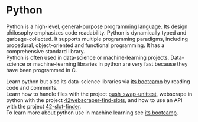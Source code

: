 # Python
Python is a high-level, general-purpose programming language. Its design philosophy emphasizes code readability. Python is dynamically typed and garbage-collected. It supports multiple programming paradigms, including procedural, object-oriented and functional programming. It has a comprehensive standard library.<br>
Python is often used in data-science or machine-learning projects. Data-science or machine-learning libraries in python are very fast because they have been programmed in C.

Learn python but also its data-science libraries via [its bootcamp](https://github.com/artainmo/python_bootcamp) by reading code and comments.<br>
Learn how to handle files with the project [push_swap-unittest](https://github.com/artainmo/push_swap-unittest/tree/main), webscrape in python with the project [42webscraper-find-slots](https://github.com/artainmo/42webscraper-find-slots), and how to use an API with the project [42-slot-finder](https://github.com/artainmo/42-slot-finder).<br>
To learn more about python use in machine learning see [its bootcamp](https://github.com/artainmo/machine-learning-bootcamp).
